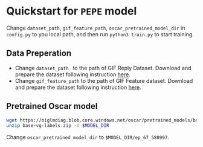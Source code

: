 # Quickstart for `PEPE` model
Change `dataset_path`, `gif_feature_path`, `oscar_pretrained_model_dir` in `config.py` to you local path, and then run `python3 train.py` to start training.

## Data Preperation

* Change `dataset_path ` to the path of GIF Reply Dataset. Download and prepare the dataset following instruction [here](data/README.md).
* Change `gif_feature_path` to the path of GIF Feature dataset. Download and prepare the dataset following instruction [here](data/README.md).

## Pretrained Oscar model
```bash
wget https://biglmdiag.blob.core.windows.net/oscar/pretrained_models/base-vg-labels.zip
unzip base-vg-labels.zip -d $MODEL_DIR
```
Change `oscar_pretrained_model_dir` to `$MODEL_DIR/ep_67_588997`.
